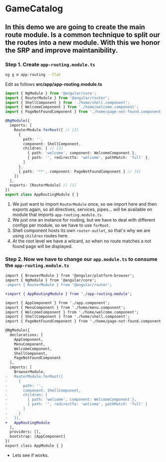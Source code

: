 # GameCatalog

## In this demo we are going to create the main route module. Is a common technique to split our the routes into a new module. With this we honor the SRP and improve maintanibility.

### Step 1. Create `app-routing.module.ts`

```bash
ng g m app-routing --flat
```

Edit as follows __src/app/app-routing.module.ts__

```typescript
import { NgModule } from '@angular/core';
import { RouterModule } from '@angular/router';
import { ShellComponent } from './home/shell.component';
import { WelcomeComponent } from './home/welcome.component';
import { PageNotFoundComponent } from './home/page-not-found.component';

@NgModule({
  imports: [
    RouterModule.forRoot([ // [2]
      {
        path: '',
        component: ShellComponent,
        children: [ // [3]
          { path: 'welcome', component: WelcomeComponent },
          { path: '', redirectTo: 'welcome', pathMatch: 'full' },
        ]
      },
      { path: '**', component: PageNotFoundComponent } // [4]
    ])
  ],
  exports: [RouterModule] // [1]
})
export class AppRoutingModule { }

```
1. We just want to import `RouterModule` once, so we import here and then exports again, so all directives, services, pipes... will be available on module that imports `app-routing.module.ts`.
2. We just one an instance for routing, but we have to deal with different configs per module, so we have to use `forRoot`.
3. Shell component hosts its own `router-outlet`, so that's why we are using `children` routes here.
4. At the root level we have a wilcard, so when no route matches a not found page will be displayed.

### Step 2. Now we have to change our `app.module.ts` to consume the `app-routing.module.ts`

```diff app.module.ts
import { BrowserModule } from '@angular/platform-browser';
import { NgModule } from '@angular/core';
-import { RouterModule } from '@angular/router';

+import { AppRoutingModule } from './app-routing.module';

import { AppComponent } from './app.component';
import { MenuComponent } from './home/menu.component';
import { WelcomeComponent } from './home/welcome.component';
import { ShellComponent } from './home/shell.component';
import { PageNotFoundComponent } from './home/page-not-found.component';

@NgModule({
  declarations: [
    AppComponent,
    MenuComponent,
    WelcomeComponent,
    ShellComponent,
    PageNotFoundComponent
  ],
  imports: [
    BrowserModule,
-   RouterModule.forRoot([
-     {
-       path: '',
-       component: ShellComponent,
-       children: [
-         { path: 'welcome', component: WelcomeComponent },
-         { path: '', redirectTo: 'welcome', pathMatch: 'full' }
-       ]
-     }
-   ]),
+   AppRoutingModule
  ],
  providers: [],
  bootstrap: [AppComponent]
})
export class AppModule { }

```
* Lets see if works.
